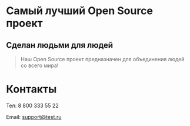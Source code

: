 # Самый лучший Open Source проект

## Сделан людьми для людей

> Наш Open Source проект предназначен для объединения людей со всего мира!

# Контакты

Тел: 8 800 333 55 22

Email: support@test.ru
